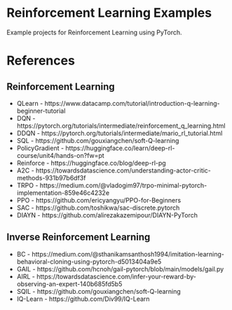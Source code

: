 <h1>Reinforcement Learning Examples</h1>

Example projects for Reinforcement Learning using PyTorch.

<h1>References</h1>

<h2>Reinforcement Learning</h2>

<ul>
    <li>QLearn - https://www.datacamp.com/tutorial/introduction-q-learning-beginner-tutorial</li>
    <li>DQN - https://pytorch.org/tutorials/intermediate/reinforcement_q_learning.html</li>
    <li>DDQN - https://pytorch.org/tutorials/intermediate/mario_rl_tutorial.html</li>
    <li>SQL - https://github.com/gouxiangchen/soft-Q-learning</li>
    <li>PolicyGradient - https://huggingface.co/learn/deep-rl-course/unit4/hands-on?fw=pt</li>
    <li>Reinforce - https://huggingface.co/blog/deep-rl-pg</li>
    <li>A2C - https://towardsdatascience.com/understanding-actor-critic-methods-931b97b6df3f</li>
    <li>TRPO - https://medium.com/@vladogim97/trpo-minimal-pytorch-implementation-859e46c4232e</li>
    <li>PPO - https://github.com/ericyangyu/PPO-for-Beginners</li>
    <li>SAC - https://github.com/toshikwa/sac-discrete.pytorch</li>
    <li>DIAYN - https://github.com/alirezakazemipour/DIAYN-PyTorch</li>
</ul>

<h2> Inverse Reinforcement Learning </h2>
<ul>
    <li>BC - https://medium.com/@sthanikamsanthosh1994/imitation-learning-behavioral-cloning-using-pytorch-d5013404a9e5</li>
    <li>GAIL - https://github.com/hcnoh/gail-pytorch/blob/main/models/gail.py</li>
    <li>AIRL - https://towardsdatascience.com/infer-your-reward-by-observing-an-expert-140b685fd5b5</li>
    <li>SQIL - https://github.com/gouxiangchen/soft-Q-learning</li>
    <li>IQ-Learn - https://github.com/Div99/IQ-Learn</li>
</ul>

